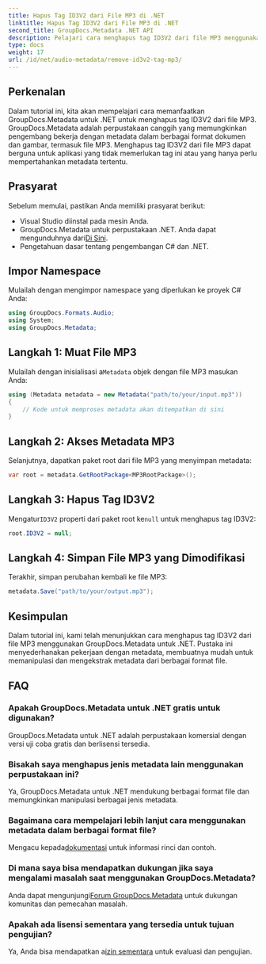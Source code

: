 ```yaml
---
title: Hapus Tag ID3V2 dari File MP3 di .NET
linktitle: Hapus Tag ID3V2 dari File MP3 di .NET
second_title: GroupDocs.Metadata .NET API
description: Pelajari cara menghapus tag ID3V2 dari file MP3 menggunakan GroupDocs.Metadata untuk .NET. Kelola metadata dalam proyek C# Anda secara efisien.
type: docs
weight: 17
url: /id/net/audio-metadata/remove-id3v2-tag-mp3/
---
```

## Perkenalan
Dalam tutorial ini, kita akan mempelajari cara memanfaatkan GroupDocs.Metadata untuk .NET untuk menghapus tag ID3V2 dari file MP3. GroupDocs.Metadata adalah perpustakaan canggih yang memungkinkan pengembang bekerja dengan metadata dalam berbagai format dokumen dan gambar, termasuk file MP3. Menghapus tag ID3V2 dari file MP3 dapat berguna untuk aplikasi yang tidak memerlukan tag ini atau yang hanya perlu mempertahankan metadata tertentu.
## Prasyarat
Sebelum memulai, pastikan Anda memiliki prasyarat berikut:
- Visual Studio diinstal pada mesin Anda.
-  GroupDocs.Metadata untuk perpustakaan .NET. Anda dapat mengunduhnya dari[Di Sini](https://releases.groupdocs.com/metadata/net/).
- Pengetahuan dasar tentang pengembangan C# dan .NET.

## Impor Namespace
Mulailah dengan mengimpor namespace yang diperlukan ke proyek C# Anda:
```csharp
using GroupDocs.Formats.Audio;
using System;
using GroupDocs.Metadata;
```
## Langkah 1: Muat File MP3
 Mulailah dengan inisialisasi a`Metadata` objek dengan file MP3 masukan Anda:
```csharp
using (Metadata metadata = new Metadata("path/to/your/input.mp3"))
{
    // Kode untuk memproses metadata akan ditempatkan di sini
}
```
## Langkah 2: Akses Metadata MP3
Selanjutnya, dapatkan paket root dari file MP3 yang menyimpan metadata:
```csharp
var root = metadata.GetRootPackage<MP3RootPackage>();
```
## Langkah 3: Hapus Tag ID3V2
 Mengatur`ID3V2` properti dari paket root ke`null` untuk menghapus tag ID3V2:
```csharp
root.ID3V2 = null;
```
## Langkah 4: Simpan File MP3 yang Dimodifikasi
Terakhir, simpan perubahan kembali ke file MP3:
```csharp
metadata.Save("path/to/your/output.mp3");
```

## Kesimpulan
Dalam tutorial ini, kami telah menunjukkan cara menghapus tag ID3V2 dari file MP3 menggunakan GroupDocs.Metadata untuk .NET. Pustaka ini menyederhanakan pekerjaan dengan metadata, membuatnya mudah untuk memanipulasi dan mengekstrak metadata dari berbagai format file.

## FAQ
### Apakah GroupDocs.Metadata untuk .NET gratis untuk digunakan?
GroupDocs.Metadata untuk .NET adalah perpustakaan komersial dengan versi uji coba gratis dan berlisensi tersedia.
### Bisakah saya menghapus jenis metadata lain menggunakan perpustakaan ini?
Ya, GroupDocs.Metadata untuk .NET mendukung berbagai format file dan memungkinkan manipulasi berbagai jenis metadata.
### Bagaimana cara mempelajari lebih lanjut cara menggunakan metadata dalam berbagai format file?
 Mengacu kepada[dokumentasi](https://reference.groupdocs.com/metadata/net/) untuk informasi rinci dan contoh.
### Di mana saya bisa mendapatkan dukungan jika saya mengalami masalah saat menggunakan GroupDocs.Metadata?
 Anda dapat mengunjungi[Forum GroupDocs.Metadata](https://forum.groupdocs.com/c/metadata/14) untuk dukungan komunitas dan pemecahan masalah.
### Apakah ada lisensi sementara yang tersedia untuk tujuan pengujian?
Ya, Anda bisa mendapatkan a[izin sementara](https://purchase.groupdocs.com/temporary-license/) untuk evaluasi dan pengujian.